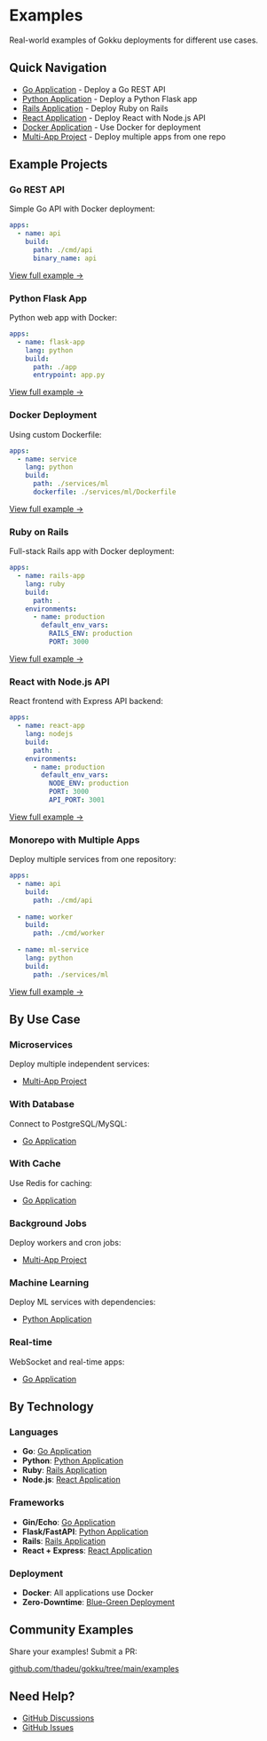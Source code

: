 # Examples

Real-world examples of Gokku deployments for different use cases.

## Quick Navigation

- [Go Application](/examples/go-app) - Deploy a Go REST API
- [Python Application](/examples/python-app) - Deploy a Python Flask app
- [Rails Application](/examples/rails-app) - Deploy Ruby on Rails
- [React Application](/examples/react-app) - Deploy React with Node.js API
- [Docker Application](/examples/docker-app) - Use Docker for deployment
- [Multi-App Project](/examples/multi-app) - Deploy multiple apps from one repo

## Example Projects

### Go REST API

Simple Go API with Docker deployment:

```yaml
apps:
  - name: api
    build:
      path: ./cmd/api
      binary_name: api
```

[View full example →](/examples/go-app)

### Python Flask App

Python web app with Docker:

```yaml
apps:
  - name: flask-app
    lang: python
    build:
      path: ./app
      entrypoint: app.py
```

[View full example →](/examples/python-app)

### Docker Deployment

Using custom Dockerfile:

```yaml
apps:
  - name: service
    lang: python
    build:
      path: ./services/ml
      dockerfile: ./services/ml/Dockerfile
```

[View full example →](/examples/docker-app)

### Ruby on Rails

Full-stack Rails app with Docker deployment:

```yaml
apps:
  - name: rails-app
    lang: ruby
    build:
      path: .
    environments:
      - name: production
        default_env_vars:
          RAILS_ENV: production
          PORT: 3000
```

[View full example →](/examples/rails-app)

### React with Node.js API

React frontend with Express API backend:

```yaml
apps:
  - name: react-app
    lang: nodejs
    build:
      path: .
    environments:
      - name: production
        default_env_vars:
          NODE_ENV: production
          PORT: 3000
          API_PORT: 3001
```

[View full example →](/examples/react-app)

### Monorepo with Multiple Apps

Deploy multiple services from one repository:

```yaml
apps:
  - name: api
    build:
      path: ./cmd/api
  
  - name: worker
    build:
      path: ./cmd/worker
  
  - name: ml-service
    lang: python
    build:
      path: ./services/ml
```

[View full example →](/examples/multi-app)

## By Use Case

### Microservices

Deploy multiple independent services:
- [Multi-App Project](/examples/multi-app)

### With Database

Connect to PostgreSQL/MySQL:
- [Go Application](/examples/go-app#with-database)

### With Cache

Use Redis for caching:
- [Go Application](/examples/go-app#with-redis)

### Background Jobs

Deploy workers and cron jobs:
- [Multi-App Project](/examples/multi-app#background-workers)

### Machine Learning

Deploy ML services with dependencies:
- [Python Application](/examples/python-app#machine-learning)

### Real-time

WebSocket and real-time apps:
- [Go Application](/examples/go-app#websockets)


## By Technology

### Languages

- **Go**: [Go Application](/examples/go-app)
- **Python**: [Python Application](/examples/python-app)
- **Ruby**: [Rails Application](/examples/rails-app)
- **Node.js**: [React Application](/examples/react-app)

### Frameworks

- **Gin/Echo**: [Go Application](/examples/go-app)
- **Flask/FastAPI**: [Python Application](/examples/python-app)
- **Rails**: [Rails Application](/examples/rails-app)
- **React + Express**: [React Application](/examples/react-app)

### Deployment

- **Docker**: All applications use Docker
- **Zero-Downtime**: [Blue-Green Deployment](/guide/blue-green-deployment)

## Community Examples

Share your examples! Submit a PR:

[github.com/thadeu/gokku/tree/main/examples](https://github.com/thadeu/gokku/tree/main/examples)

## Need Help?

- [GitHub Discussions](https://github.com/thadeu/gokku/discussions)
- [GitHub Issues](https://github.com/thadeu/gokku/issues)

